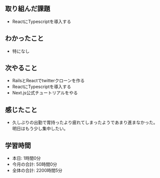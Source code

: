## 取り組んだ課題
- ReactにTypescriptを導入する
## わかったこと
- 特になし
## 次やること
- RailsとReactでtwitterクローンを作る
- ReactにTypescriptを導入する
- Next.js公式チュートリアルをやる
## 感じたこと
- 久しぶりの出勤で胃持ったより疲れてしまったようであまり進まなかった。明日はもう少し集中したい。
## 学習時間
- 本日: 1時間0分
- 今月の合計: 50時間0分
- 全体の合計: 2200時間5分
